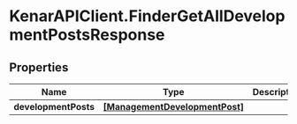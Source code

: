 # KenarAPIClient.FinderGetAllDevelopmentPostsResponse

## Properties

Name | Type | Description | Notes
------------ | ------------- | ------------- | -------------
**developmentPosts** | [**[ManagementDevelopmentPost]**](ManagementDevelopmentPost.md) |  | [optional] 


